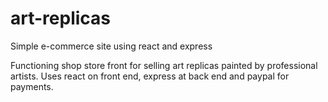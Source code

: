# art-replicas
Simple e-commerce site using react and express

Functioning shop store front for selling art replicas painted by professional artists.
Uses react on front end, express at back end and paypal for payments.
